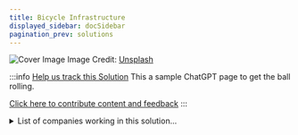 ```yaml
---
title: Bicycle Infrastructure
displayed_sidebar: docSidebar
pagination_prev: solutions
---
```


![Cover Image](https://images.unsplash.com/photo-1567745576352-e404ee640705?crop=entropy&cs=tinysrgb&fit=max&fm=jpg&ixid=Mnw0NDYzODh8MHwxfHNlYXJjaHwxfHxCaWN5Y2xlJTIwSW5mcmFzdHJ1Y3R1cmV8ZW58MHx8fHwxNjgzNjU3ODk1&ixlib=rb-4.0.3&q=80&w=1080)
Image Credit: [Unsplash](https://unsplash.com/@seanbenesh)

:::info [Help us track this Solution](contribute)
This a sample ChatGPT page to get the ball rolling.

[Click here to contribute content and feedback](contribute)
:::

<details>
        <summary>List of companies working in this solution...</summary>
         <em>Note: this is an experimental feature. Accuracy not guaranteed</em>
        <div>
            <ul>
             
                <li><a href="https://wundermobility.com">Wunder Mobility</a></li>
            
                <li><a href="https://max.ng">Max</a></li>
            
                <li><a href="https://nio.com">Nio</a></li>
            
                <li><a href="https://wind.co">Wind Mobility</a></li>
            
                <li><a href="https://nan">Conservative Energy Network</a></li>
            
                <li><a href="https://www.congruentvc.com/">Congruent Vc</a></li>
            
                <li><a href="https://arcimoto.com">Arcimoto</a></li>
            
                <li><a href="https://bounceshare.com/">Bounce</a></li>
            
                <li><a href="https://blu-smart.com/">Blu Smart</a></li>
            
                <li><a href="https://go.onelink.me/Cmgv/9b97737">Rapido Bike Taxi</a></li>
            
                <li><a href="http://thisiszerohour.org/">Zero Hour</a></li>
            
                <li><a href="https://nan">Climate Dossier</a></li>
            
                <li><a href="https://www.climatetechcities.com/">Climate Tech Cities</a></li>
            
                <li><a href="https://joro.tech">Joro App</a></li>
            
                <li><a href="https://www.thedropconf.com/">The Drop</a></li>
            
                <li><a href="https://sidelineswap.com">Sideline Swap</a></li>
            
                <li><a href="https://kittyhawk.aero">Kitty Hawk</a></li>
            
                <li><a href="https://cityscoot.eu/paris/">Cityscoot</a></li>
            
                <li><a href="https://www.cyclotronroad.org/">Cyclotron Road</a></li>
            
                <li><a href="https://cleverciti.com">Cleverciti</a></li>
            
                <li><a href="https://segway.com">Segway</a></li>
            
            </ul>
        </div>
        </details>


:::company job openings
  #### [View open jobs in this Solution](https://climatebase.org/jobs?l=&q=&drawdown_solutions=Bicycle+Infrastructure)
:::

## Overview

- Bicycle Infrastructure: Supports bicycle travel with lanes, parking, and education.
- Encourages biking over driving to reduce emissions and combat climate change.

## Progress Made

- **Protected Bicycle Lanes**: Separated from traffic for safety.
- **Electric Bicycles**: Equipped with motors and batteries for easier cycling.
- **Global Initiatives**: International Cycling Union, Union Cycliste Internationale promoting infrastructure.

## Lessons Learned

1. **Clear Plans**: Clear and concise planning is crucial.
2. **Political Support**: Strong political will and key decision maker support.
3. **Funding Importance**: Adequate funding is critical.
4. **Community Engagement**: Involvement of the community is necessary.
5. **Learn from Past**: Understanding past successes and failures.

## Challenges Ahead

- **Lack of Political Will**: Need for government investment and coordination.
- **Awareness Challenge**: Public education about biking benefits.
- **Funding Gap**: Insufficient financing for infrastructure development.
- **Prominent Organizations**: World Bank, European Investment Bank leading efforts.

## Best Path Forward

- No universal answer, context-dependent.
- Engage community, ensure maintenance, provide funding.
- **Key Organizations**: World Bank, European Union, City of Copenhagen.

